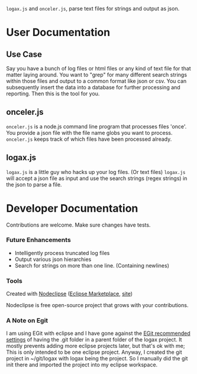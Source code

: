 `logax.js` and `onceler.js`, parse text files for strings and output as json.

# User Documentation

## Use Case
Say you have a bunch of log files or html files or any kind of text file for that matter laying around.
You want to "grep" for many different search strings within those files and output to 
a common format like json or csv.  You can subsequently insert the data into a database
for further processing and reporting.  Then this is the tool for you.

## onceler.js
`onceler.js` is a node.js command line program that processes files 'once'.  You provide
a json file with the file name globs you want to process.  `onceler.js` keeps track of 
which files have been processed already.

## logax.js
`logax.js` is a little guy who hacks up your log files.  (Or text files)  `logax.js` will
accept a json file as input and use the search strings (regex strings) in the json
to parse a file.

# Developer Documentation

Contributions are welcome.  Make sure changes have tests.

### Future Enhancements
* Intelligently process truncated log files
* Output various json hierarchies
* Search for strings on more than one line.  (Containing newlines)

### Tools

Created with [Nodeclipse](https://github.com/Nodeclipse/nodeclipse-1)
 ([Eclipse Marketplace](http://marketplace.eclipse.org/content/nodeclipse), [site](http://www.nodeclipse.org))   

Nodeclipse is free open-source project that grows with your contributions.

### A Note on Egit

I am using EGit with eclipse and I have gone against the 
[EGit recommended settings](http://wiki.eclipse.org/EGit/User_Guide#Considerations_for_Git_Repositories_to_be_used_in_Eclipse)
 of having the .git folder in a parent folder of the logax project.  It mostly prevents adding more
eclipse projects later, but that's ok with me;  This is only intended to be one eclipse project.
Anyway, I created the git project in ~/git/logax with logax being the project.  So I manually
did the git init there and imported the project into my eclipse workspace.
